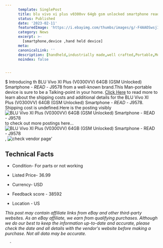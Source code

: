 ```yaml
---
      template: SinglePost
      title: blu vivo xi plus v0300vv 64gb gsm unlocked smartphone read j9578
      status: Published
      date: '2023-02-11'
      featuredImage: 'https://i.ebayimg.com/thumbs/images/g/-F4AAOSwsj1j0sUx/s-l225.jpg'
      category: News
      excerpt: >-
        [smartphone,device ,hand held device]
      meta:
      canonicalLink: ''
      description: [handheld,industrially made,well crafted,Portable,Mobile,Compact,Convenient,Lightweight,Maneuverable,Man-portable,Miniature,Carriable,Hand-held,Light,Holdable,Transportable,Mobile device,Pocket-sized,On-the-go,Wireless,Cordless,Compact size,Convenient size, smartphone,device ,hand held device]
      noindex: false
      

---
```

$
      Introducing th BLU Vivo XI Plus (V0300VV) 64GB (GSM Unlocked) Smartphone - *READ* - J9578 from a well-known brand.This Man-portable device  is sure to be a Talking-point in your home. [Click Here](https://www.ebay.com/itm/144917811859?hash=item21bdc65293%3Ag%3A-F4AAOSwsj1j0sUx&amdata=enc%3AAQAHAAAA4OMwcoXOB0AMU7pDoUP7K%2B%2FA%2B3wZeUcvFzUU4waXb4vN20bwcx96RBcNqR9cLVZFwZ%2BiKBhs4I9gB47FLgXdYj0gKmPL4lCVng59QVsFyt0nnqb3dk%2BROLg%2BKuOG4uoxea0jYpFTqMFZJKgD2vu0m3yKIM%2FI37XPVBh65ENAo0K3Q36OisCpmP0jLes4w33fna1rlRuYjAwhpiESnF%2FYxNbxmPQ4gGJqpOoj0DoQqUqDdkekt8cQtk62LeVE9ZLqH24%2BLdZZepie8g2pIrVq76turJ6BB0KfQVU4vv0W7IVX&mkevt=1&mkcid=1&mkrid=711-53200-19255-0&campid=%253CePNCampaignId%253E&customid=%253CreferenceId%253E&toolid=10049) to read more to learn about the shipping costs and additional details for the BLU Vivo XI Plus (V0300VV) 64GB (GSM Unlocked) Smartphone - *READ* - J9578. Shipping cost is undefined.Here is the posting visibly ![BLU Vivo XI Plus (V0300VV) 64GB (GSM Unlocked) Smartphone - *READ* - J9578](https://i.ebayimg.com/thumbs/images/g/-F4AAOSwsj1j0sUx/s-l225.jpg) to check out more postings here... ![BLU Vivo XI Plus (V0300VV) 64GB (GSM Unlocked) Smartphone - *READ* - J9578](https://i.ebayimg.com/images/g/-F4AAOSwsj1j0sUx/s-l1600.jpg), ![check vendor page](https://origin-galleryplus.ebayimg.com/ws/web/144917811859_2_0_1/225x225.jpg,https://origin-galleryplus.ebayimg.com/ws/web/144917811859_3_0_1/225x225.jpg,https://origin-galleryplus.ebayimg.com/ws/web/144917811859_4_0_1/225x225.jpg,https://origin-galleryplus.ebayimg.com/ws/web/144917811859_5_0_1/225x225.jpg,https://origin-galleryplus.ebayimg.com/ws/web/144917811859_6_0_1/225x225.jpg,https://origin-galleryplus.ebayimg.com/ws/web/144917811859_7_0_1/225x225.jpg,https://origin-galleryplus.ebayimg.com/ws/web/144917811859_8_0_1/225x225.jpg,https://origin-galleryplus.ebayimg.com/ws/web/144917811859_9_0_1/225x225.jpg)'

      

 ## Technical Facts 



     
      

 - Condition- For parts or not working 


      

 - Listed Price- 36.99 


      

 - Currency- USD 


      

 - Feedback score - 38592 


      

 - Location - US 


      
      

 *_This post may contain affiliate links from eBay and other third-party websites. As an eBay affiliate, we earn from qualifying purchases. Although we do our best to keep the information up-to-date and accurate, please check the date and all details with the vendor's website before making a purchase. Not all data may be accurate._*




      -
